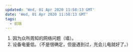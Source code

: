 ```yaml
---
updated: 'Wed, 01 Apr 2020 11:58:13 GMT'
date: 'Wed, 01 Apr 2020 11:58:13 GMT'
tags:
  - 前端
---
```


1.  因为众所周知的网络问题（墙）。
2.  设备电量低。（不是很确定，但是遇到过，充会儿电就好了。）

